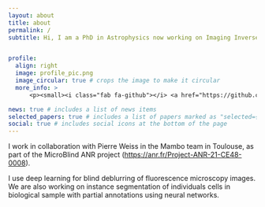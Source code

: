 ```yaml
---
layout: about
title: about
permalink: /
subtitle: Hi, I am a PhD in Astrophysics now working on Imaging Inverse Problems in optical microscopy with deep learning.


profile:
  align: right
  image: profile_pic.png
  image_circular: true # crops the image to make it circular
  more_info: >
      <p><small><i class="fab fa-github"></i> <a href="https://github.com/fsarron"> @fsarron</a></small></p>

news: true # includes a list of news items
selected_papers: true # includes a list of papers marked as "selected={true}"
social: true # includes social icons at the bottom of the page
---
```


I work in collaboration with Pierre Weiss in the Mambo team in Toulouse, 
as part of the MicroBlind ANR project (https://anr.fr/Project-ANR-21-CE48-0008). 

I use deep learning for blind deblurring of fluorescence microscopy images. 
We are also working on instance segmentation of individuals cells in biological 
sample with partial annotations using neural networks.  
